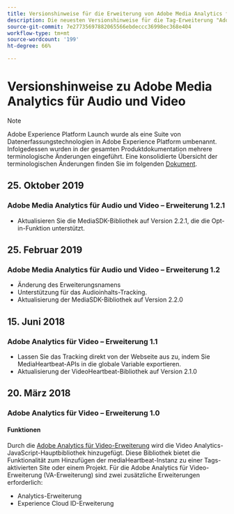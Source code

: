 ```yaml
---
title: Versionshinweise für die Erweiterung von Adobe Media Analytics für Audio und Video
description: Die neuesten Versionshinweise für die Tag-Erweiterung "Adobe Medien Analytics for Audio and Video"in Adobe Experience Platform.
source-git-commit: 7e27735697882065566ebdeccc36998ec368e404
workflow-type: tm+mt
source-wordcount: '199'
ht-degree: 66%

---
```


# Versionshinweise zu Adobe Media Analytics für Audio und Video

>[!NOTE]
>
>Adobe Experience Platform Launch wurde als eine Suite von Datenerfassungstechnologien in Adobe Experience Platform umbenannt. Infolgedessen wurden in der gesamten Produktdokumentation mehrere terminologische Änderungen eingeführt. Eine konsolidierte Übersicht der terminologischen Änderungen finden Sie im folgenden [Dokument](../../../term-updates.md).

## 25. Oktober 2019

### Adobe Media Analytics für Audio und Video – Erweiterung 1.2.1

* Aktualisieren Sie die MediaSDK-Bibliothek auf Version 2.2.1, die die Opt-in-Funktion unterstützt.

## 25. Februar 2019

### Adobe Media Analytics für Audio und Video – Erweiterung 1.2

* Änderung des Erweiterungsnamens
* Unterstützung für das Audioinhalts-Tracking.
* Aktualisierung der MediaSDK-Bibliothek auf Version 2.2.0

## 15. Juni 2018

### Adobe Analytics für Video – Erweiterung 1.1

* Lassen Sie das Tracking direkt von der Webseite aus zu, indem Sie MediaHeartbeat-APIs in die globale Variable exportieren.
* Aktualisierung der VideoHeartbeat-Bibliothek auf Version 2.1.0

## 20. März 2018

### Adobe Analytics für Video – Erweiterung 1.0

#### **Funktionen**

Durch die [Adobe Analytics für Video-Erweiterung](../media-analytics/overview.md) wird die Video Analytics-JavaScript-Hauptbibliothek hinzugefügt. Diese Bibliothek bietet die Funktionalität zum Hinzufügen der mediaHeartbeat-Instanz zu einer Tags-aktivierten Site oder einem Projekt. Für die Adobe Analytics für Video-Erweiterung (VA-Erweiterung) sind zwei zusätzliche Erweiterungen erforderlich:

* Analytics-Erweiterung
* Experience Cloud ID-Erweiterung
